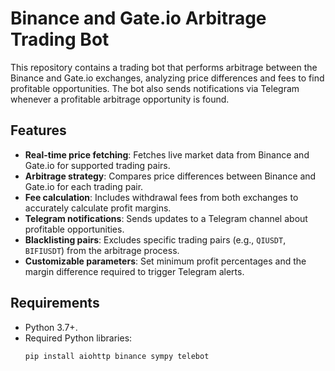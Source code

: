 # Binance and Gate.io Arbitrage Trading Bot

This repository contains a trading bot that performs arbitrage between the Binance and Gate.io exchanges, analyzing price differences and fees to find profitable opportunities. The bot also sends notifications via Telegram whenever a profitable arbitrage opportunity is found.

## Features

- **Real-time price fetching**: Fetches live market data from Binance and Gate.io for supported trading pairs.
- **Arbitrage strategy**: Compares price differences between Binance and Gate.io for each trading pair.
- **Fee calculation**: Includes withdrawal fees from both exchanges to accurately calculate profit margins.
- **Telegram notifications**: Sends updates to a Telegram channel about profitable opportunities.
- **Blacklisting pairs**: Excludes specific trading pairs (e.g., `QIUSDT`, `BIFIUSDT`) from the arbitrage process.
- **Customizable parameters**: Set minimum profit percentages and the margin difference required to trigger Telegram alerts.

## Requirements

- Python 3.7+.
- Required Python libraries:
  ```bash
  pip install aiohttp binance sympy telebot
